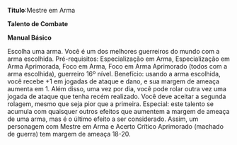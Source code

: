 **Titulo**:Mestre em Arma

**Talento de Combate**

**Manual Básico**

 Escolha uma arma. Você é um dos melhores guerreiros do mundo com a arma escolhida. Pré-requisitos: Especialização em Arma, Especialização em Arma Aprimorada, Foco em Arma, Foco em Arma Aprimorado (todos com a arma escolhida), guerreiro 16º nível. Benefício: usando a arma escolhida, você recebe +1 em jogadas de ataque e dano, e sua margem de ameaça aumenta em 1. Além disso, uma vez por dia, você pode rolar outra vez uma jogada de ataque que tenha recém realizado. Você deve aceitar a segunda rolagem, mesmo que seja pior que a primeira. Especial: este talento se acumula com quaisquer outros efeitos que aumentem a margem de ameaça de uma arma, mas é o último efeito a ser considerado. Assim, um personagem com Mestre em Arma e Acerto Crítico Aprimorado (machado de guerra) tem margem de ameaça 18-20.